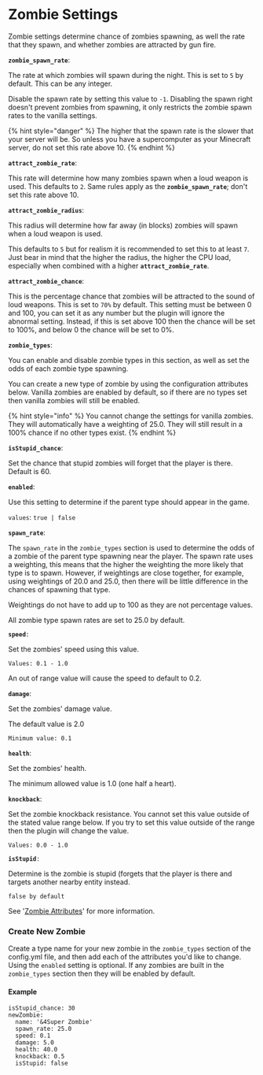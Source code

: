 # Zombie Settings

Zombie settings determine chance of zombies spawning, as well the rate that they spawn, and whether zombies are attracted by gun fire.

**`zombie_spawn_rate`**:

The rate at which zombies will spawn during the night. This is set to `5` by default. This can be any integer.

Disable the spawn rate by setting this value to `-1`. Disabling the spawn right doesn't prevent zombies from spawning, it only restricts the zombie spawn rates to the vanilla settings.

{% hint style="danger" %}
The higher that the spawn rate is the slower that your server will be. So unless you have a supercomputer as your Minecraft server, do not set this rate above 10.
{% endhint %}

**`attract_zombie_rate`**:

This rate will determine how many zombies spawn when a loud weapon is used. This defaults to `2`. Same rules apply as the **`zombie_spawn_rate`**; don't set this rate above 10.

**`attract_zombie_radius`**:

This radius will determine how far away (in blocks) zombies will spawn when a loud weapon is used.

This defaults to `5` but for realism it is recommended to set this to at least `7`. Just bear in mind that the higher the radius, the higher the CPU load, especially when combined with a higher **`attract_zombie_rate`**.

**`attract_zombie_chance`**:

This is the percentage chance that zombies will be attracted to the sound of loud weapons. This is set to `70%` by default. This setting must be between 0 and 100, you can set it as any number but the plugin will ignore the abnormal setting. Instead, if this is set above 100 then the chance will be set to 100%, and below 0 the chance will be set to 0%.

**`zombie_types`**:

You can enable and disable zombie types in this section, as well as set the odds of each zombie type spawning.

You can create a new type of zombie by using the configuration attributes below. Vanilla zombies are enabled by default, so if there are no types set then vanilla zombies will still be enabled.

{% hint style="info" %}
You cannot change the settings for vanilla zombies. They will automatically have a weighting of 25.0. They will still result in a 100% chance if no other types exist.
{% endhint %}

**`isStupid_chance`**:

Set the chance that stupid zombies will forget that the player is there. Default is 60.

**`enabled`**:

Use this setting to determine if the parent type should appear in the game.

`values`: `true | false`

**`spawn_rate`**:

The `spawn_rate` in the `zombie_types` section is used to determine the odds of a zombie of the parent type spawning near the player. The spawn rate uses a weighting, this means that the higher the weighting the more likely that type is to spawn. However, if weightings are close together, for example, using weightings of 20.0 and 25.0, then there will be little difference in the chances of spawning that type.

Weightings do not have to add up to 100 as they are not percentage values.

All zombie type spawn rates are set to 25.0 by default.

**`speed`**`:`

Set the zombies' speed using this value.

`Values: 0.1 - 1.0`

An out of range value will cause the speed to default to 0.2.

**`damage`**:

Set the zombies' damage value.

The default value is 2.0

`Minimum value: 0.1`

**`health`**:

Set the zombies' health.

The minimum allowed value is 1.0 (one half a heart).

**`knockback`**:

Set the zombie knockback resistance. You cannot set this value outside of the stated value range below. If you try to set this value outside of the range then the plugin will change the value.

`Values: 0.0 - 1.0`

**`isStupid`**`:`

Determine is the zombie is stupid (forgets that the player is there and targets another nearby entity instead.

`false by default`

See '[Zombie Attributes](../../systems/zombies/zombie-attributes.md)' for more information.

### Create New Zombie

Create a type name for your new zombie in the `zombie_types` section of the config.yml file, and then add each of the attributes you'd like to change. Using the `enabled` setting is optional. If any zombies are built in the `zombie_types` section then they will be enabled by default.

#### Example

```
isStupid_chance: 30
newZombie:
  name: '&4Super Zombie'
  spawn_rate: 25.0
  speed: 0.1
  damage: 5.0
  health: 40.0
  knockback: 0.5
  isStupid: false
```
